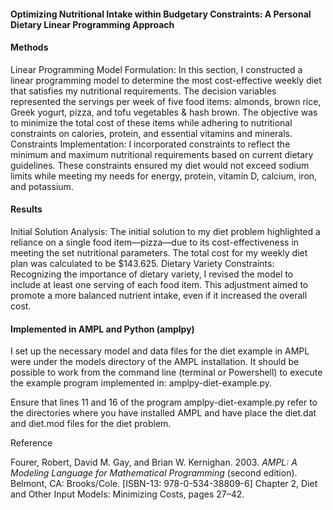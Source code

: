 #### Optimizing Nutritional Intake within Budgetary Constraints: A Personal Dietary Linear Programming Approach

####  Methods
Linear Programming Model Formulation:
In this section, I constructed a linear programming model to determine the most cost-effective weekly diet that satisfies my nutritional requirements. The decision variables represented the servings per week of five food items: almonds, brown rice, Greek yogurt, pizza, and tofu vegetables & hash brown. The objective was to minimize the total cost of these items while adhering to nutritional constraints on calories, protein, and essential vitamins and minerals.
Constraints Implementation:
I incorporated constraints to reflect the minimum and maximum nutritional requirements based on current dietary guidelines. These constraints ensured my diet would not exceed sodium limits while meeting my needs for energy, protein, vitamin D, calcium, iron, and potassium.

#### Results
Initial Solution Analysis:
The initial solution to my diet problem highlighted a reliance on a single food item—pizza—due to its cost-effectiveness in meeting the set nutritional parameters. The total cost for my weekly diet plan was calculated to be $143.625.
Dietary Variety Constraints:
Recognizing the importance of dietary variety, I revised the model to include at least one serving of each food item. This adjustment aimed to promote a more balanced nutrient intake, even if it increased the overall cost.

#### Implemented in AMPL and Python (amplpy)

I set up the necessary model and data files for the diet example in AMPL were under the models directory of the AMPL installation. It should be possible to work from the command line (terminal or Powershell) to execute the example program implemented in: amplpy-diet-example.py. 

Ensure that lines 11 and 16 of the program amplpy-diet-example.py refer to the directories where you have installed AMPL and have place the diet.dat and diet.mod files for the diet problem.

Reference

Fourer, Robert, David M. Gay, and Brian W. Kernighan. 2003. *AMPL: A Modeling Language for Mathematical Programming* (second edition). Belmont, CA: Brooks/Cole. [ISBN-13: 978-0-534-38809-6] Chapter 2, Diet and Other Input Models: Minimizing Costs, pages 27–42.
